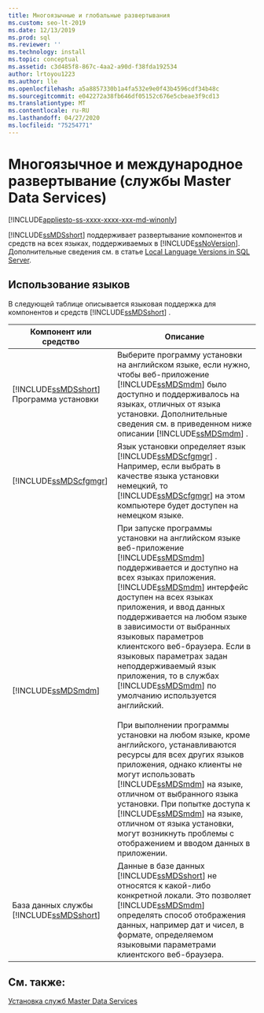 ```yaml
---
title: Многоязычные и глобальные развертывания
ms.custom: seo-lt-2019
ms.date: 12/13/2019
ms.prod: sql
ms.reviewer: ''
ms.technology: install
ms.topic: conceptual
ms.assetid: c3d485f8-867c-4aa2-a90d-f38fda192534
author: lrtoyou1223
ms.author: lle
ms.openlocfilehash: a5a8857330b1a4fa532e9e0f43b4596cdf34b48c
ms.sourcegitcommit: e042272a38fb646df05152c676e5cbeae3f9cd13
ms.translationtype: MT
ms.contentlocale: ru-RU
ms.lasthandoff: 04/27/2020
ms.locfileid: "75254771"
---
```

# <a name="multi-lingual-and-global-deployments-master-data-services"></a>Многоязычное и международное развертывание (службы Master Data Services)

[!INCLUDE[appliesto-ss-xxxx-xxxx-xxx-md-winonly](../../includes/appliesto-ss-xxxx-xxxx-xxx-md-winonly.md)]

  [!INCLUDE[ssMDSshort](../../includes/ssmdsshort-md.md)] поддерживает развертывание компонентов и средств на всех языках, поддерживаемых в [!INCLUDE[ssNoVersion](../../includes/ssnoversion-md.md)]. Дополнительные сведения см. в статье [Local Language Versions in SQL Server](../../sql-server/install/local-language-versions-in-sql-server.md).  
  
## <a name="how-languages-are-used"></a>Использование языков  
 В следующей таблице описывается языковая поддержка для компонентов и средств [!INCLUDE[ssMDSshort](../../includes/ssmdsshort-md.md)] .  
  
|Компонент или средство|Описание|  
|-----------------------|-----------------|  
|[!INCLUDE[ssMDSshort](../../includes/ssmdsshort-md.md)] Программа установки|Выберите программу установки на английском языке, если нужно, чтобы веб-приложение [!INCLUDE[ssMDSmdm](../../includes/ssmdsmdm-md.md)] было доступно и поддерживалось на языках, отличных от языка установки. Дополнительные сведения см. в приведенном ниже описании [!INCLUDE[ssMDSmdm](../../includes/ssmdsmdm-md.md)] .|  
|[!INCLUDE[ssMDScfgmgr](../../includes/ssmdscfgmgr-md.md)]|Язык установки определяет язык [!INCLUDE[ssMDScfgmgr](../../includes/ssmdscfgmgr-md.md)] . Например, если выбрать в качестве языка установки немецкий, то [!INCLUDE[ssMDScfgmgr](../../includes/ssmdscfgmgr-md.md)] на этом компьютере будет доступен на немецком языке.|  
|[!INCLUDE[ssMDSmdm](../../includes/ssmdsmdm-md.md)]|При запуске программы установки на английском языке веб-приложение [!INCLUDE[ssMDSmdm](../../includes/ssmdsmdm-md.md)] поддерживается и доступно на всех языках приложения. [!INCLUDE[ssMDSmdm](../../includes/ssmdsmdm-md.md)] интерфейс доступен на всех языках приложения, и ввод данных поддерживается на любом языке в зависимости от выбранных языковых параметров клиентского веб-браузера. Если в языковых параметрах задан неподдерживаемый язык приложения, то в службах [!INCLUDE[ssMDSmdm](../../includes/ssmdsmdm-md.md)] по умолчанию используется английский.<br /><br /> При выполнении программы установки на любом языке, кроме английского, устанавливаются ресурсы для всех других языков приложения, однако клиенты не могут использовать [!INCLUDE[ssMDSmdm](../../includes/ssmdsmdm-md.md)] на языке, отличном от выбранного языка установки. При попытке доступа к [!INCLUDE[ssMDSmdm](../../includes/ssmdsmdm-md.md)] на языке, отличном от языка установки, могут возникнуть проблемы с отображением и вводом данных в приложении.|  
|База данных службы [!INCLUDE[ssMDSshort](../../includes/ssmdsshort-md.md)]|Данные в базе данных [!INCLUDE[ssMDSshort](../../includes/ssmdsshort-md.md)] не относятся к какой-либо конкретной локали. Это позволяет [!INCLUDE[ssMDSmdm](../../includes/ssmdsmdm-md.md)] определять способ отображения данных, например дат и чисел, в формате, определяемом языковыми параметрами клиентского веб-браузера.|  
  
## <a name="see-also"></a>См. также:  
 [Установка служб Master Data Services](../../master-data-services/install-windows/install-master-data-services.md)  
  
  
